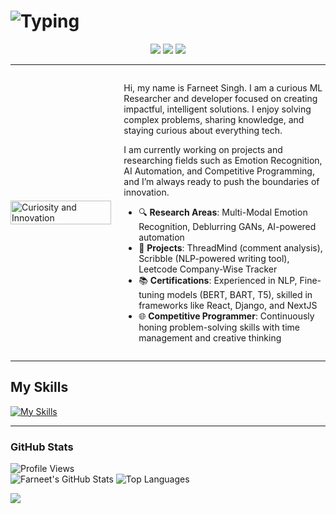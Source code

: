 # ![Typing](https://readme-typing-svg.demolab.com?font=Fira+Code&weight=500&size=26&pause=1000&color=FFCC00&center=true&vCenter=true&width=550&lines=The+Force+will+be+with+you%2C+always.)


<div align="center">

[![](https://skillicons.dev/icons?i=linkedin)](https://www.linkedin.com/in/farneet-singh-6b155b208/)
[![](https://skillicons.dev/icons?i=github)](https://github.com/farneet24)
[![](https://skillicons.dev/icons?i=webflow)](https://farneet-singh.webflow.io/)

</div>


---
<div style="display: flex; align-items: center; gap: 20px;">

  <div style="flex: 1;">
    <img src="star-wars-gif-1" alt="Curiosity and Innovation" width="100%"/>
  </div>

  <div style="flex: 2;">
    <p>Hi, my name is Farneet Singh. I am a curious ML Researcher and developer focused on creating impactful, intelligent solutions. I enjoy solving complex problems, sharing knowledge, and staying curious about everything tech.</p>
    <p>I am currently working on projects and researching fields such as Emotion Recognition, AI Automation, and Competitive Programming, and I’m always ready to push the boundaries of innovation.</p>
    <ul>
      <li>🔍 <b>Research Areas</b>: Multi-Modal Emotion Recognition, Deblurring GANs, AI-powered automation</li>
      <li>🚀 <b>Projects</b>: ThreadMind (comment analysis), Scribble (NLP-powered writing tool), Leetcode Company-Wise Tracker</li>
      <li>📚 <b>Certifications</b>: Experienced in NLP, Fine-tuning models (BERT, BART, T5), skilled in frameworks like React, Django, and NextJS</li>
      <li>🌐 <b>Competitive Programmer</b>: Continuously honing problem-solving skills with time management and creative thinking</li>
    </ul>
  </div>

</div>


---

## My Skills
[![My Skills](https://skillicons.dev/icons?i=python,c,cpp,js,pytorch,tensorflow,react,django,nextjs,postgres,r,sklearn,mysql,flask,gcp,aws,opencv,selenium,docker,git,bootstrap,arduino,raspberrypi)](https://skillicons.dev)

---

### GitHub Stats
![Profile Views](https://komarev.com/ghpvc/?username=farneet24&label=Profile%20views&color=0e75b6&style=for-the-badge)
<br>
![Farneet's GitHub Stats](https://github-readme-stats.vercel.app/api?username=farneet24&show_icons=true&theme=radical)
![Top Languages](https://github-readme-stats.vercel.app/api/top-langs/?username=farneet24&layout=compact&theme=radical&hide=jupyter%20notebook)

![](https://raw.githubusercontent.com/mayhemantt/mayhemantt/Update/svg/Bottom.svg)

